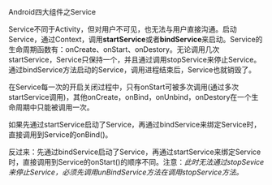 Android四大组件之Service

Service不同于Activity，但对用户不可见，也无法与用户直接沟通。启动Service，通过Context，调用**startService**或者**bindService**来启动。Service的生命周期函数有：onCreate、onStart、onDestory。无论调用几次startService，Service只保持一个，并且通过调用stopService来停止Service。通过bindService方法启动的Service，调用进程结束后，Service也就销毁了。

在Service每一次的开启关闭过程中，只有onStart可被多次调用(通过多次startService调用)，其他onCreate，onBind，onUnbind，onDestory在一个生命周期中只能被调用一次。

如果先通过startService启动了Service，再通过bindService来绑定Service时，直接调用到Service的onBind()。

反过来：先通过bindService启动了Service，再通过startService来绑定Service时，直接调用到Service的onStart()的顺序不同。注意：*此时无法通过stopSevice来停止Service，必须先调用unBindService方法在调用stopService方法。*